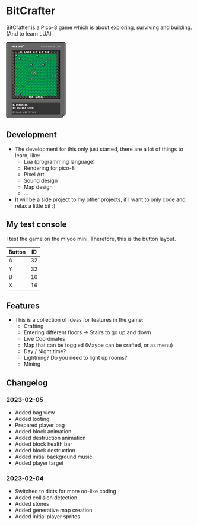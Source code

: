 # BitCrafter
BitCrafter is a Pico-8 game which is about exploring, surviving and building. (And to learn LUA)

![BitCrafter](bitcrafter.p8.png)

## Development

- The development for this only just started, there are a lot of things to learn, like:
    - Lua (programming language)
    - Rendering for pico-8
    - Pixel Art
    - Sound design
    - Map design
    - ...
- It will be a side project to my other projects, if I want to only code and relax a little bit :)

## My test console

I test the game on the miyoo mini. Therefore, this is the button layout.

|Button|ID|
|---|---|
|A|32|
|Y|32|
|B|16|
|X|16|


## Features 

- This is a collection of ideas for features in the game:
    - Crafting
    - Entering different floors -> Stairs to go up and down
    - Live Coordinates 
    - Map that can be toggled (Maybe can be crafted, or as menu)
    - Day / Night time?
    - Lightning? Do you need to light up rooms?
    - Mining

## Changelog

### 2023-02-05
 - Added bag view
 - Added looting
 - Prepared player bag
 - Added block animation
 - Added destruction animation
 - Added block health bar
 - Added block destruction
 - Added initial background music
 - Added player target

### 2023-02-04
- Switched to dicts for more oo-like coding
- Added collision detection
- Added stones
- Added generative map creation
- Added initial player sprites



